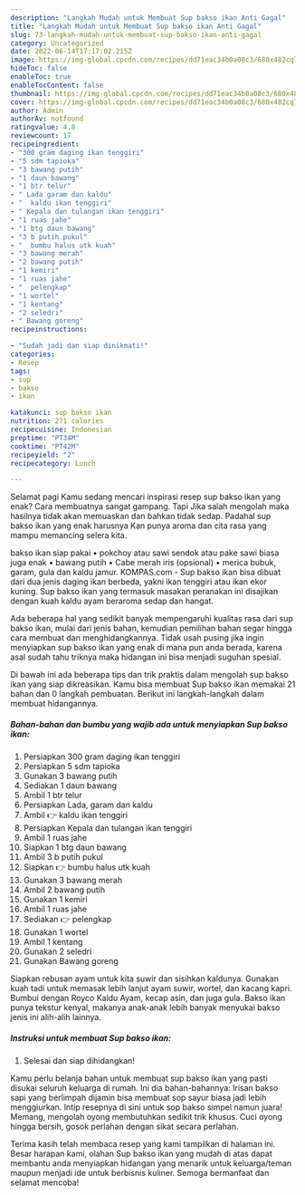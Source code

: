 ```yaml
---
description: "Langkah Mudah untuk Membuat Sup bakso ikan Anti Gagal"
title: "Langkah Mudah untuk Membuat Sup bakso ikan Anti Gagal"
slug: 73-langkah-mudah-untuk-membuat-sup-bakso-ikan-anti-gagal
category: Uncategorized
date: 2022-06-14T17:17:02.215Z
image: https://img-global.cpcdn.com/recipes/dd71eac34b0a08c3/680x482cq70/sup-bakso-ikan-foto-resep-utama.jpg
hideToc: false
enableToc: true
enableTocContent: false
thumbnail: https://img-global.cpcdn.com/recipes/dd71eac34b0a08c3/680x482cq70/sup-bakso-ikan-foto-resep-utama.jpg
cover: https://img-global.cpcdn.com/recipes/dd71eac34b0a08c3/680x482cq70/sup-bakso-ikan-foto-resep-utama.jpg
author: Admin
authorAv: notfound
ratingvalue: 4.8
reviewcount: 17
recipeingredient:
- "300 gram daging ikan tenggiri"
- "5 sdm tapioka"
- "3 bawang putih"
- "1 daun bawang"
- "1 btr telur"
- " Lada garam dan kaldu"
- "  kaldu ikan tenggiri"
- " Kepala dan tulangan ikan tenggiri"
- "1 ruas jahe"
- "1 btg daun bawang"
- "3 b putih pukul"
- "  bumbu halus utk kuah"
- "3 bawang merah"
- "2 bawang putih"
- "1 kemiri"
- "1 ruas jahe"
- "  pelengkap"
- "1 wortel"
- "1 kentang"
- "2 seledri"
- " Bawang goreng"
recipeinstructions:

- "Sudah jadi dan siap dinikmati!"
categories:
- Resep
tags:
- sup
- bakso
- ikan

katakunci: sup bakso ikan 
nutrition: 271 calories
recipecuisine: Indonesian
preptime: "PT34M"
cooktime: "PT42M"
recipeyield: "2"
recipecategory: Lunch

---
```



Selamat pagi Kamu sedang mencari inspirasi resep sup bakso ikan yang enak? Cara membuatnya sangat gampang. Tapi Jika salah mengolah maka hasilnya tidak akan memuaskan dan bahkan tidak sedap. Padahal sup bakso ikan yang enak harusnya Kan punya aroma dan cita rasa yang mampu memancing selera kita.


bakso ikan siap pakai • pokchoy atau sawi sendok atau pake sawi biasa juga enak • bawang putih • Cabe merah iris (opsional) • merica bubuk, garam, gula dan kaldu jamur. KOMPAS.com - Sup bakso ikan bisa dibuat dari dua jenis daging ikan berbeda, yakni ikan tenggiri atau ikan ekor kuning. Sup bakso ikan yang termasuk masakan peranakan ini disajikan dengan kuah kaldu ayam beraroma sedap dan hangat.

Ada beberapa hal yang sedikit banyak mempengaruhi kualitas rasa dari sup bakso ikan, mulai dari jenis bahan, kemudian pemilihan bahan segar hingga cara membuat dan menghidangkannya. Tidak usah pusing jika ingin menyiapkan sup bakso ikan yang enak di mana pun anda berada, karena asal sudah tahu triknya maka hidangan ini bisa menjadi suguhan spesial.


Di bawah ini ada beberapa tips dan trik praktis dalam mengolah sup bakso ikan yang siap dikreasikan. Kamu bisa membuat Sup bakso ikan memakai 21 bahan dan 0 langkah pembuatan. Berikut ini langkah-langkah dalam membuat hidangannya.

<!--inarticleads1-->

##### Bahan-bahan dan bumbu yang wajib ada untuk menyiapkan Sup bakso ikan:

1. Persiapkan 300 gram daging ikan tenggiri
1. Persiapkan 5 sdm tapioka
1. Gunakan 3 bawang putih
1. Sediakan 1 daun bawang
1. Ambil 1 btr telur
1. Persiapkan  Lada, garam dan kaldu
1. Ambil  👉 kaldu ikan tenggiri
1. Persiapkan  Kepala dan tulangan ikan tenggiri
1. Ambil 1 ruas jahe
1. Siapkan 1 btg daun bawang
1. Ambil 3 b putih pukul
1. Siapkan  👉 bumbu halus utk kuah
1. Gunakan 3 bawang merah
1. Ambil 2 bawang putih
1. Gunakan 1 kemiri
1. Ambil 1 ruas jahe
1. Sediakan  👉 pelengkap
1. Gunakan 1 wortel
1. Ambil 1 kentang
1. Gunakan 2 seledri
1. Gunakan  Bawang goreng


Siapkan rebusan ayam untuk kita suwir dan sisihkan kaldunya. Gunakan kuah tadi untuk memasak lebih lanjut ayam suwir, wortel, dan kacang kapri. Bumbui dengan Royco Kaldu Ayam, kecap asin, dan juga gula. Bakso ikan punya tekstur kenyal, makanya anak-anak lebih banyak menyukai bakso jenis ini alih-alih lainnya. 

<!--inarticleads2-->

##### Instruksi untuk membuat Sup bakso ikan:


1. Selesai dan siap dihidangkan!

Kamu perlu belanja bahan untuk membuat sup bakso ikan yang pasti disukai seluruh keluarga di rumah. Ini dia bahan-bahannya: Irisan bakso sapi yang berlimpah dijamin bisa membuat sop sayur biasa jadi lebih menggiurkan. Intip resepnya di sini untuk sop bakso simpel namun juara! Memang, mengolah oyong membutuhkan sedikit trik khusus. Cuci oyong hingga bersih, gosok perlahan dengan sikat secara perlahan. 

Terima kasih telah membaca resep yang kami tampilkan di halaman ini. Besar harapan kami, olahan Sup bakso ikan yang mudah di atas dapat membantu anda menyiapkan hidangan yang menarik untuk keluarga/teman maupun menjadi ide untuk berbisnis kuliner. Semoga bermanfaat dan selamat mencoba!
